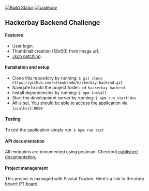 [![Build Status](https://travis-ci.com/otseobande/hackerbay-backend.svg?branch=develop)](https://travis-ci.com/otseobande/hackerbay-backend) [![codecov](https://codecov.io/gh/otseobande/hackerbay-backend/branch/develop/graph/badge.svg)](https://codecov.io/gh/otseobande/hackerbay-backend)

## Hackerbay Backend Challenge

#### Features

- User login.
- Thumbnail creation (50x50) from image url.
- [Json patching](http://jsonpatch.com/).

#### Installation and setup

- Clone this repository by running: `$ git clone https://github.com/otseobande/hackerbay-backend.git`
- Navigate to into the project folder: `cd hackerbay-backend`
- Install dependencies by running: `$ npm install`
- Start the development server by running: `$ npm run start:dev`
- All is set. You should be able to access the application via `localhost:8000`

#### Testing

To test the application simply run: `$ npm run test`


#### API documentation

All endpoints are documented using postman. Checkout  [published documentation.](https://documenter.getpostman.com/view/4534067/RzfasXYR)

#### Project management

This project is managed with Pivotal Tracker. Here's a link to the story board: [PT board](https://www.pivotaltracker.com/n/projects/2228010).